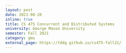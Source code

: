 ```yaml
---
layout: post
date: 2021-08-20
inline: true
title: CS 475 Concurrent and Distributed Systems
university: George Mason University
semester: Fall 2021
category: gmu
external_page: https://tddg.github.io/cs475-fall21/
---
```

